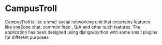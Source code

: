 # CampusTroll
CampusTroll is like a small social networking unit that entertains features like one2one chat, common feed , Q/A and other such features.
The application has been designed using django/python with some small plugins for different purposes
